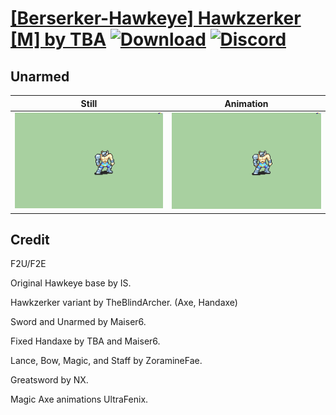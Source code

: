 # [\[Berserker-Hawkeye\] Hawkzerker \[M\] by TBA](./) [![Download](https://img.shields.io/badge/Download--red?style=social&logo=github)](https://minhaskamal.github.io/DownGit/#/home?url=https://github.com/Klokinator/FE-Repo/tree/main/Battle%20Animations%2FInfantry%20-%20(Axe)%20Brigs%2C%20Pirates%2C%20Zerkers%2F%5BBerserker-Hawkeye%5D%20Hawkzerker%20%5BM%5D%20by%20TBA%2F8.%20Unarmed) [![Discord](https://img.shields.io/badge/Discord--blue?style=social&logo=discord)](https://discord.gg/C7VNGnyTPA)

## Unarmed

| Still | Animation |
| :---: | :-------: |
| ![Unarmed still](./Unarmed_000.png) | ![Unarmed](./Unarmed.gif) |

## Credit

F2U/F2E

Original Hawkeye base by IS.

Hawkzerker variant by TheBlindArcher. (Axe, Handaxe)

Sword and Unarmed by Maiser6.

Fixed Handaxe by TBA and Maiser6.

Lance, Bow, Magic, and Staff by ZoramineFae.

Greatsword by NX.

Magic Axe animations UltraFenix.
